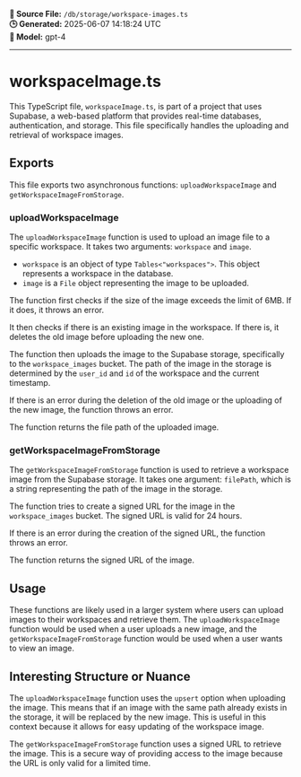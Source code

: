 **📄 Source File:** `/db/storage/workspace-images.ts`  
**🕒 Generated:** 2025-06-07 14:18:24 UTC  
**🤖 Model:** gpt-4

---

# workspaceImage.ts

This TypeScript file, `workspaceImage.ts`, is part of a project that uses Supabase, a web-based platform that provides real-time databases, authentication, and storage. This file specifically handles the uploading and retrieval of workspace images.

## Exports

This file exports two asynchronous functions: `uploadWorkspaceImage` and `getWorkspaceImageFromStorage`.

### uploadWorkspaceImage

The `uploadWorkspaceImage` function is used to upload an image file to a specific workspace. It takes two arguments: `workspace` and `image`. 

- `workspace` is an object of type `Tables<"workspaces">`. This object represents a workspace in the database.
- `image` is a `File` object representing the image to be uploaded.

The function first checks if the size of the image exceeds the limit of 6MB. If it does, it throws an error. 

It then checks if there is an existing image in the workspace. If there is, it deletes the old image before uploading the new one. 

The function then uploads the image to the Supabase storage, specifically to the `workspace_images` bucket. The path of the image in the storage is determined by the `user_id` and `id` of the workspace and the current timestamp. 

If there is an error during the deletion of the old image or the uploading of the new image, the function throws an error. 

The function returns the file path of the uploaded image.

### getWorkspaceImageFromStorage

The `getWorkspaceImageFromStorage` function is used to retrieve a workspace image from the Supabase storage. It takes one argument: `filePath`, which is a string representing the path of the image in the storage.

The function tries to create a signed URL for the image in the `workspace_images` bucket. The signed URL is valid for 24 hours. 

If there is an error during the creation of the signed URL, the function throws an error. 

The function returns the signed URL of the image.

## Usage

These functions are likely used in a larger system where users can upload images to their workspaces and retrieve them. The `uploadWorkspaceImage` function would be used when a user uploads a new image, and the `getWorkspaceImageFromStorage` function would be used when a user wants to view an image.

## Interesting Structure or Nuance

The `uploadWorkspaceImage` function uses the `upsert` option when uploading the image. This means that if an image with the same path already exists in the storage, it will be replaced by the new image. This is useful in this context because it allows for easy updating of the workspace image. 

The `getWorkspaceImageFromStorage` function uses a signed URL to retrieve the image. This is a secure way of providing access to the image because the URL is only valid for a limited time.